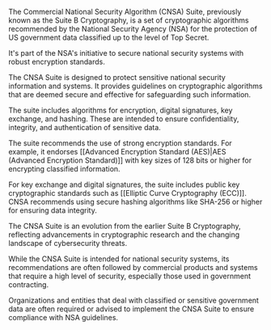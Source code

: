 The Commercial National Security Algorithm (CNSA) Suite, previously known as the Suite B Cryptography, is a set of cryptographic algorithms recommended by the National Security Agency (NSA) for the protection of US government data classified up to the level of Top Secret.

It's part of the NSA's initiative to secure national security systems with robust encryption standards.

The CNSA Suite is designed to protect sensitive national security information and systems. It provides guidelines on cryptographic algorithms that are deemed secure and effective for safeguarding such information.

The suite includes algorithms for encryption, digital signatures, key exchange, and hashing. These are intended to ensure confidentiality, integrity, and authentication of sensitive data.

The suite recommends the use of strong encryption standards. For example, it endorses [[Advanced Encryption Standard (AES)|AES (Advanced Encryption Standard)]] with key sizes of 128 bits or higher for encrypting classified information.

For key exchange and digital signatures, the suite includes public key cryptographic standards such as [[Elliptic Curve Cryptography (ECC)]]. CNSA recommends using secure hashing algorithms like SHA-256 or higher for ensuring data integrity.

The CNSA Suite is an evolution from the earlier Suite B Cryptography, reflecting advancements in cryptographic research and the changing landscape of cybersecurity threats.

While the CNSA Suite is intended for national security systems, its recommendations are often followed by commercial products and systems that require a high level of security, especially those used in government contracting.

Organizations and entities that deal with classified or sensitive government data are often required or advised to implement the CNSA Suite to ensure compliance with NSA guidelines.

